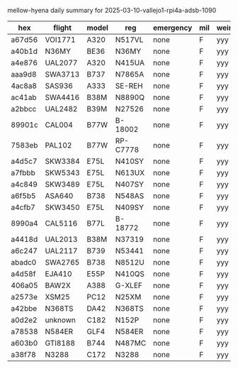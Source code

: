 mellow-hyena daily summary for 2025-03-10-vallejo1-rpi4a-adsb-1090

|hex|flight|model|reg|emergency|mil|weirdo|
|--|--|--|--|--|--|--|
|a67d56|VOI1771|A320|N517VL|none|F|yyy|
|a40b1d|N36MY|BE36|N36MY|none|F|yyy|
|a4e876|UAL2077|A320|N415UA|none|F|yyy|
|aaa9d8|SWA3713|B737|N7865A|none|F|yyy|
|4ac8a8|SAS936|A333|SE-REH|none|F|yyy|
|ac41ab|SWA4416|B38M|N8890Q|none|F|yyy|
|a2bbcc|UAL2482|B39M|N27526|none|F|yyy|
|89901c|CAL004|B77W|B-18002|none|F|yyy|
|7583eb|PAL102|B77W|RP-C7778|none|F|yyy|
|a4d5c7|SKW3384|E75L|N410SY|none|F|yyy|
|a7fbbb|SKW5343|E75L|N613UX|none|F|yyy|
|a4c849|SKW3489|E75L|N407SY|none|F|yyy|
|a6f5b5|ASA640|B738|N548AS|none|F|yyy|
|a4cfb7|SKW3450|E75L|N409SY|none|F|yyy|
|8990a4|CAL5116|B77L|B-18772|none|F|yyy|
|a4418d|UAL2013|B38M|N37319|none|F|yyy|
|a6c247|UAL2117|B739|N53441|none|F|yyy|
|abadc0|SWA2765|B738|N8512U|none|F|yyy|
|a4d58f|EJA410|E55P|N410QS|none|F|yyy|
|406a05|BAW2X|A388|G-XLEF|none|F|yyy|
|a2573e|XSM25|PC12|N25XM|none|F|yyy|
|a42bbe|N368TS|DA42|N368TS|none|F|yyy|
|a0d2e2|unknown|C182|N152P|none|F|yyy|
|a78538|N584ER|GLF4|N584ER|none|F|yyy|
|a603b0|GTI8188|B744|N487MC|none|F|yyy|
|a38f78|N3288|C172|N3288|none|F|yyy|
